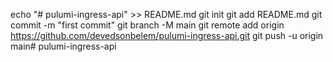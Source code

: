 echo "# pulumi-ingress-api" >> README.md
git init
git add README.md
git commit -m "first commit"
git branch -M main
git remote add origin https://github.com/devedsonbelem/pulumi-ingress-api.git
git push -u origin main# pulumi-ingress-api
